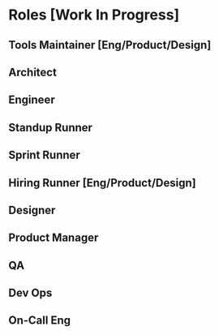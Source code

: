# Roles [Work In Progress]

## Tools Maintainer [Eng/Product/Design]
## Architect
## Engineer
## Standup Runner
## Sprint Runner
## Hiring Runner [Eng/Product/Design]
## Designer
## Product Manager
## QA
## Dev Ops
## On-Call Eng
